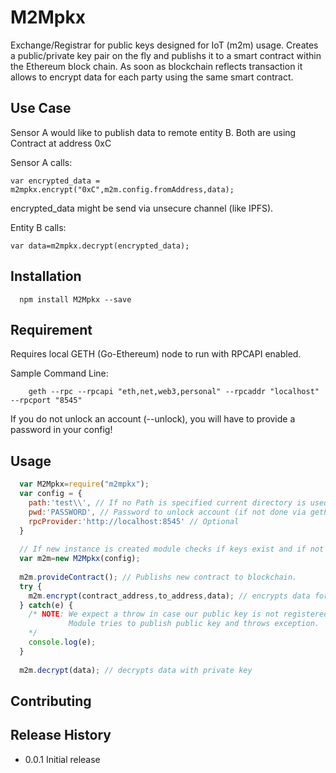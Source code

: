 M2Mpkx
=========

Exchange/Registrar for public keys designed for IoT (m2m) usage. Creates a public/private key pair on the fly and publishs it to a smart contract within the Ethereum block chain. As soon as blockchain reflects transaction it allows to encrypt data for each party using the same smart contract.

## Use Case

Sensor A would like to publish data to remote entity B. Both are using Contract at address 0xC 

Sensor A calls: 
```
var encrypted_data = m2mpkx.encrypt("0xC",m2m.config.fromAddress,data);
```
encrypted_data might be send via unsecure channel (like IPFS).


Entity B calls:
```
var data=m2mpkx.decrypt(encrypted_data);
```

## Installation
```
  npm install M2Mpkx --save
```
## Requirement

Requires local GETH (Go-Ethereum) node to run with RPCAPI enabled. 

Sample Command Line:
```
	geth --rpc --rpcapi "eth,net,web3,personal" --rpcaddr "localhost"  --rpcport "8545"   
```
If you do not unlock an account (--unlock), you will have to provide a password in your config!

## Usage
```javascript
  var M2Mpkx=require("m2mpkx");
  var config = {
	path:'test\\', // If no Path is specified current directory is used to store persistent files (keys, abi,...)
    pwd:'PASSWORD', // Password to unlock account (if not done via geth call)
	rpcProvider:'http://localhost:8545' // Optional
  }
  
  // If new instance is created module checks if keys exist and if not create a new key pair
  var m2m=new M2Mpkx(config);
  
  m2m.provideContract(); // Publishs new contract to blockchain. 
  try { 
	m2m.encrypt(contract_address,to_address,data); // encrypts data for to_address to be found in contract_address 
  } catch(e) { 
    /* NOTE: We expect a throw in case our public key is not registered within the contract 
	         Module tries to publish public key and throws exception.
	*/
	console.log(e);
  }
  
  m2m.decrypt(data); // decrypts data with private key  
```
 
## Contributing


## Release History

* 0.0.1 Initial release